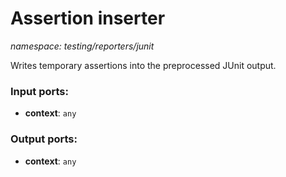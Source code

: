 # Assertion inserter

_namespace: testing/reporters/junit_

Writes temporary assertions into the preprocessed JUnit output.

### Input ports:

* __context__: ` any `

### Output ports:

* __context__: ` any `

